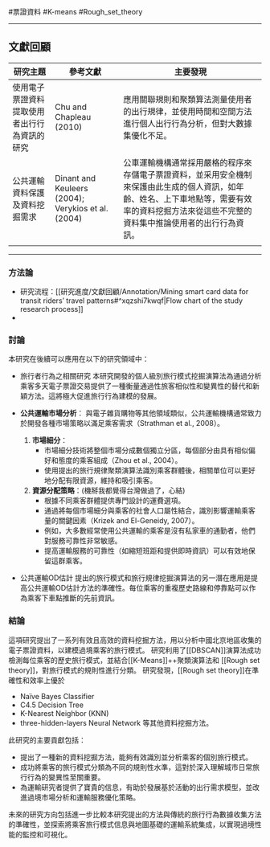#票證資料  #K-means #Rough_set_theory 

---

## 文獻回顧

| 研究主題                   | 參考文獻                                               | 主要發現                                                                                             |
| ---------------------- | -------------------------------------------------- | ------------------------------------------------------------------------------------------------ |
| 使用電子票證資料提取使用者出行行為資訊的研究 | Chu and Chapleau (2010)                            | 應用關聯規則和聚類算法測量使用者的出行規律，並使用時間和空間方法進行個人出行行為分析，但對大數據集優化不足。                                           |
| 公共運輸資料保護及資料挖掘需求        | Dinant and Keuleers (2004); Verykios et al. (2004) | 公車運輸機構通常採用嚴格的程序來存儲電子票證資料，並采用安全機制來保護由此生成的個人資訊，如年齡、姓名、上下車地點等，需要有效率的資料挖掘方法來從這些不完整的資料集中推論使用者的出行行為資訊。 |
|                        |                                                    |                                                                                                  |

---
### 方法論

- 研究流程：[[研究進度/文獻回顧/Annotation/Mining smart card data for transit riders’ travel patterns#^xqzshi7kwqf|Flow chart of the study research process]]
- 
### 討論

本研究在後續可以應用在以下的研究領域中：

- 旅行者行為之相關研究
	本研究開發的個人級別旅行模式挖掘演算法為通過分析乘客多天電子票證交易提供了一種衡量通過性旅客相似性和變異性的替代和新穎方法。這將極大促進旅行行為建模的發展。

- **公共運輸市場分析**：
    與電子雜貨購物等其他領域類似，公共運輸機構通常致力於開發各種市場策略以滿足乘客需求（Strathman et al., 2008）。
	1. **市場細分**：
	    - 市場細分技術將整個市場分成數個獨立分區，每個部分由具有相似偏好和態度的乘客組成（Zhou et al., 2004）。
	    - 使用提出的旅行規律聚類演算法識別乘客群體後，相關單位可以更好地分配有限資源，維持和吸引乘客。
	2. **資源分配策略**：(機掰我都覺得台灣做過了，心結)
	    - 根據不同乘客群體提供專門設計的運費選項。
	    - 通過將每個市場細分與乘客的社會人口屬性結合，識別影響運輸乘客量的關鍵因素（Krizek and El-Geneidy, 2007）。
	    - 例如，大多數經常使用公共運輸的乘客是沒有私家車的通勤者，他們對服務可靠性非常敏感。
	    - 提高運輸服務的可靠性（如縮短班距和提供即時資訊）可以有效地保留這群乘客。

- 公共運輸OD估計
	提出的旅行模式和旅行規律挖掘演算法的另一潛在應用是提高公共運輸OD估計方法的準確性。每位乘客的重複歷史路線和停靠點可以作為乘客下車點推斷的先前資訊。

### 結論

這項研究提出了一系列有效且高效的資料挖掘方法，用以分析中國北京地區收集的電子票證資料，以建模過境乘客的旅行模式。
研究利用了[[DBSCAN]]演算法成功檢測每位乘客的歷史旅行模式，並結合[[K-Means]]++聚類演算法和 [[Rough set theory]]，對旅行模式的規則性進行分類。
研究發現，[[Rough set theory]]在準確性和效率上優於
- Naïve Bayes Classifier
- C4.5 Decision Tree
- K-Nearest Neighbor (KNN)
- three-hidden-layers Neural Network
等其他資料挖掘方法。

此研究的主要貢獻包括：
- 提出了一種新的資料挖掘方法，能夠有效識別並分析乘客的個別旅行模式。
- 成功將乘客的旅行模式分類為不同的規則性水準，這對於深入理解城市日常旅行行為的變異性至關重要。
- 為運輸研究者提供了寶貴的信息，有助於發展基於活動的出行需求模型，並改進過境市場分析和運輸服務優化策略。

未來的研究方向包括進一步比較本研究提出的方法與傳統的旅行行為數據收集方法的準確性，並探索將乘客旅行模式信息與地圖基礎的運輸系統集成，以實現過境性能的監控和可視化。